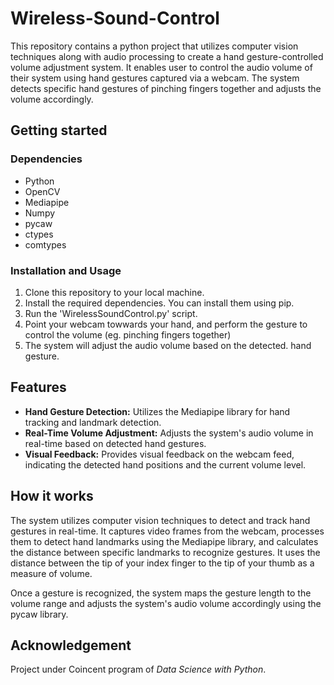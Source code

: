 # Wireless-Sound-Control

This repository contains a python project that utilizes computer vision techniques along with audio processing to create a hand gesture-controlled volume adjustment system. It enables user to control the audio volume of their system using hand gestures captured via a webcam. The system detects specific hand gestures of pinching fingers together and adjusts the volume accordingly. 

## Getting started
### Dependencies
- Python
- OpenCV
- Mediapipe
- Numpy
- pycaw
- ctypes
- comtypes

### Installation and Usage
1. Clone this repository to your local machine.
2. Install the required dependencies. You can install them using pip.
3. Run the 'WirelessSoundControl.py' script.
4. Point your webcam towwards your hand, and perform the gesture to control the volume (eg. pinching fingers together)
5. The system will adjust the audio volume based on the detected. hand gesture.

## Features
- **Hand Gesture Detection:** Utilizes the Mediapipe library for hand tracking and landmark detection.
- **Real-Time Volume Adjustment:** Adjusts the system's audio volume in real-time based on detected hand gestures.
- **Visual Feedback:** Provides visual feedback on the webcam feed, indicating the detected hand positions and the current volume level.

## How it works
The system utilizes computer vision techniques to detect and track hand gestures in real-time. It captures video frames from the webcam, processes them to detect hand landmarks using the Mediapipe library, and calculates the distance between specific landmarks to recognize gestures. It uses the distance between the tip of your index finger to the tip of your thumb as a measure of volume.

Once a gesture is recognized, the system maps the gesture length to the volume range and adjusts the system's audio volume accordingly using the pycaw library.

## Acknowledgement
Project under Coincent program of _Data Science with Python_.
